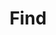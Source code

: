---
title: "Find"

categories: ['']

tags: ['Find']

arabic: ['التحري']

publishers: ['المعالجة اﻵلية للنصوص العربية']

types: "word"

slug: ""
---